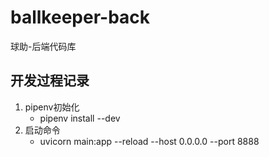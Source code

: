 # ballkeeper-back
球助-后端代码库

## 开发过程记录
1. pipenv初始化
    - pipenv install --dev
2. 启动命令
    - uvicorn main:app --reload --host 0.0.0.0 --port 8888
